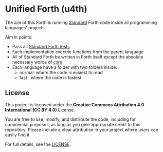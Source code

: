 # Unified Forth (u4th)

The aim of this Forth is running [Standard](https://forth-standard.org/) Forth code inside all programming languages' projects.

Aim in points:
* Pass all [Standard Forth tests](https://forth-standard.org/standard/testsuite)
* Each implementation execute functions from the parent language
* All of Standard Forth be written in Forth itself except the absolute necessary words of [core](https://forth-standard.org/standard/core)
* Each language have a folder with two folders inside.
    * normal: where the code is easiest to read
    * fast  : where the code is fastest


## License

This project is licensed under the **Creative Commons Attribution 4.0 International (CC BY 4.0)** License.

You are free to use, modify, and distribute the code, including for commercial purposes, as long as you give appropriate credit to this repository. Please include a clear attribution in your project where users can easily find it.

For full details, see the [LICENSE](./LICENSE.md).
